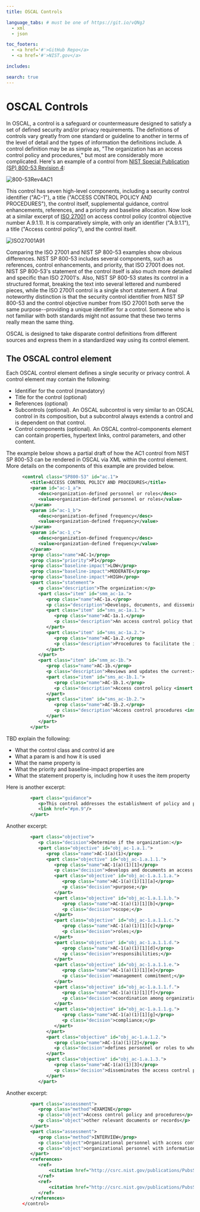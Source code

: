 ```yaml
---
title: OSCAL Controls

language_tabs: # must be one of https://git.io/vQNgJ
  - xml
  - json

toc_footers:
  - <a href='#'>GitHub Repo</a>
  - <a href='#'>NIST.gov</a>

includes:

search: true
---
```

# OSCAL Controls
In OSCAL, a control is a safeguard or countermeasure designed to satisfy a set of defined security and/or privacy requirements. The definitions of controls vary greatly from one standard or guideline to another in terms of the level of detail and the types of information the definitions include. A control definition may be as simple as, "The organization has an access control policy and procedures," but most are considerably more complicated. Here's an example of a control from [NIST Special Publication (SP) 800-53 Revision 4](https://doi.org/10.6028/NIST.SP.800-53r4):

![800-53Rev4AC1](/docs/graphics/NIST-SP-800-53-Rev4-AC1.png "NIST SP 800-53 Rev 4 AC-1")

This control has seven high-level components, including a security control identifier ("AC-1"), a title ("ACCESS CONTROL POLICY AND PROCEDURES"), the control itself, supplemental guidance, control enhancements, references, and a priority and baseline allocation. Now look at a similar excerpt of [ISO 27001](https://www.iso.org/isoiec-27001-information-security.html) on access control policy (control objective number A.9.1.1). It is comparatively simple, with only an identifier ("A.9.1.1"), a title ("Access control policy"), and the control itself.

![ISO27001A91](/docs/graphics/ISO-27001-Control-A9.png "ISO 27001 Control Objective A.9.1.1")

Comparing the ISO 27001 and NIST SP 800-53 examples show obvious differences. NIST SP 800-53 includes several components, such as references, control enhancements, and priority, that ISO 27001 does not. NIST SP 800-53's statement of the control itself is also much more detailed and specific than ISO 27001's. Also, NIST SP 800-53 states its control in a structured format, breaking the text into several lettered and numbered pieces, while the ISO 27001 control is a single short statement. A final noteworthy distinction is that the security control identifier from NIST SP 800-53 and the control objective number from ISO 27001 both serve the same purpose--providing a unique identifier for a control. Someone who is not familiar with both standards might not assume that these two terms really mean the same thing.

OSCAL is designed to take disparate control definitions from different sources and express them in a standardized way using its control element.

## The OSCAL control element
Each OSCAL control element defines a single security or privacy control. A control element may contain the following:

* Identifier for the control (mandatory)
* Title for the control (optional)
* References (optional)
* Subcontrols (optional). An OSCAL subcontrol is very similar to an OSCAL control in its composition, but a subcontrol always extends a control and is dependent on that control. 
* Control components (optional). An OSCAL control-components element can contain properties, hypertext links, control parameters, and other content.

The example below shows a partial draft of how the AC1 control from NIST SP 800-53 can be rendered in OSCAL via XML within the control element. More details on the components of this example are provided below.

```xml
      <control class="SP800-53" id="ac.1">
         <title>ACCESS CONTROL POLICY AND PROCEDURES</title>
         <param id="ac-1_a">
            <desc>organization-defined personnel or roles</desc>
            <value>organization-defined personnel or roles</value>
         </param>
         <param id="ac-1_b">
            <desc>organization-defined frequency</desc>
            <value>organization-defined frequency</value>
         </param>
         <param id="ac-1_c">
            <desc>organization-defined frequency</desc>
            <value>organization-defined frequency</value>
         </param>
         <prop class="name">AC-1</prop>
         <prop class="priority">P1</prop>
         <prop class="baseline-impact">LOW</prop>
         <prop class="baseline-impact">MODERATE</prop>
         <prop class="baseline-impact">HIGH</prop>
         <part class="statement">
            <p class="description">The organization:</p>
            <part class="item" id="smm_ac-1a.">
               <prop class="name">AC-1a.</prop>
               <p class="description">Develops, documents, and disseminates to <insert param-id="ac-1_a"/>:</p>
               <part class="item" id="sms_ac-1a.1.">
                  <prop class="name">AC-1a.1.</prop>
                  <p class="description">An access control policy that addresses purpose, scope, roles, responsibilities, management commitment, coordination among organizational entities, and compliance; and</p>
               </part>
               <part class="item" id="sms_ac-1a.2.">
                  <prop class="name">AC-1a.2.</prop>
                  <p class="description">Procedures to facilitate the implementation of the access control policy and associated access controls; and</p>
               </part>
            </part>
            <part class="item" id="smm_ac-1b.">
               <prop class="name">AC-1b.</prop>
               <p class="description">Reviews and updates the current:</p>
               <part class="item" id="sms_ac-1b.1.">
                  <prop class="name">AC-1b.1.</prop>
                  <p class="description">Access control policy <insert param-id="ac-1_b"/>; and</p>
               </part>
               <part class="item" id="sms_ac-1b.2.">
                  <prop class="name">AC-1b.2.</prop>
                  <p class="description">Access control procedures <insert param-id="ac-1_c"/>.</p>
               </part>
            </part>
         </part>
```

TBD explain the following:

* What the control class and control id are
* What a param is and how it is used
* What the name property is
* What the priority and baseline-impact properties are
* What the statement property is, including how it uses the item property

Here is another excerpt:

```xml
         <part class="guidance">
            <p>This control addresses the establishment of policy and procedures for the effective implementation of selected security controls and control enhancements in the AC family. Policy and procedures reflect applicable federal laws, Executive Orders, directives, regulations, policies, standards, and guidance. Security program policies and procedures at the organization level may make the need for system-specific policies and procedures unnecessary. The policy can be included as part of the general information security policy for organizations or conversely, can be represented by multiple policies reflecting the complex nature of certain organizations. The procedures can be established for the security program in general and for particular information systems, if needed. The organizational risk management strategy is a key factor in establishing policy and procedures.</p>
            <link href="#pm.9"/>
         </part>
```

Another excerpt:

```xml
         <part class="objective">
            <p class="decision">Determine if the organization:</p>
            <part class="objective" id="obj_ac-1.a.1.">
               <prop class="name">AC-1(a)(1)</prop>
               <part class="objective" id="obj_ac-1.a.1.1.">
                  <prop class="name">AC-1(a)(1)[1]</prop>
                  <p class="decision">develops and documents an access control policy that addresses:</p>
                  <part class="objective" id="obj_ac-1.a.1.1.a.">
                     <prop class="name">AC-1(a)(1)[1][a]</prop>
                     <p class="decision">purpose;</p>
                  </part>
                  <part class="objective" id="obj_ac-1.a.1.1.b.">
                     <prop class="name">AC-1(a)(1)[1][b]</prop>
                     <p class="decision">scope;</p>
                  </part>
                  <part class="objective" id="obj_ac-1.a.1.1.c.">
                     <prop class="name">AC-1(a)(1)[1][c]</prop>
                     <p class="decision">roles;</p>
                  </part>
                  <part class="objective" id="obj_ac-1.a.1.1.d.">
                     <prop class="name">AC-1(a)(1)[1][d]</prop>
                     <p class="decision">responsibilities;</p>
                  </part>
                  <part class="objective" id="obj_ac-1.a.1.1.e.">
                     <prop class="name">AC-1(a)(1)[1][e]</prop>
                     <p class="decision">management commitment;</p>
                  </part>
                  <part class="objective" id="obj_ac-1.a.1.1.f.">
                     <prop class="name">AC-1(a)(1)[1][f]</prop>
                     <p class="decision">coordination among organizational entities;</p>
                  </part>
                  <part class="objective" id="obj_ac-1.a.1.1.g.">
                     <prop class="name">AC-1(a)(1)[1][g]</prop>
                     <p class="decision">compliance;</p>
                  </part>
               </part>
               <part class="objective" id="obj_ac-1.a.1.2.">
                  <prop class="name">AC-1(a)(1)[2]</prop>
                  <p class="decision">defines personnel or roles to whom the access control policy are to be disseminated;</p>
               </part>
               <part class="objective" id="obj_ac-1.a.1.3.">
                  <prop class="name">AC-1(a)(1)[3]</prop>
                  <p class="decision">disseminates the access control policy to organization-defined personnel or roles;</p>
               </part>
            </part>
```

Another excerpt:

```xml
         <part class="assessment">
            <prop class="method">EXAMINE</prop>
            <p class="object">Access control policy and procedures</p>
            <p class="object">other relevant documents or records</p>
         </part>
         <part class="assessment">
            <prop class="method">INTERVIEW</prop>
            <p class="object">Organizational personnel with access control responsibilities</p>
            <p class="object">organizational personnel with information security responsibilities</p>
         </part>
         <references>
            <ref>
                <citation href="http://csrc.nist.gov/publications/PubsSPs.html#800-12">NIST Special Publication 800-12</citation>
            </ref>
            <ref>
                <citation href="http://csrc.nist.gov/publications/PubsSPs.html#800-100">NIST Special Publication 800-100</citation>
            </ref>
         </references>
      </control>
```
